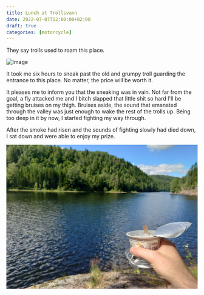 ```yaml
---
title: Lunch at Trollsvann
date: 2022-07-07T12:00:00+02:00
draft: true
categories: [motorcycle]
---
```


They say trolls used to roam this place.

![Image](/img/3f2a99316528e2c396ef913255c10fe5.jpg)

It took me six hours to sneak past the old and grumpy troll guarding the entrance to this place. No matter, the price will be worth it. 

It pleases me to inform you that the sneaking was in vain. Not far from the goal, a fly attacked me and I bitch slapped that little shit so hard I'll be getting bruises on my thigh. Bruises aside, the sound that emanated through the valley was just enough to wake the rest of the trolls up. Being too deep in it by now, I started fighting my way through.

After the smoke had risen and the sounds of fighting slowly had died down, I sat down and were able to enjoy my prize. 

![Image](/img/2b29eddb214ef56a8f1fa64f23d947bb.jpg) 

